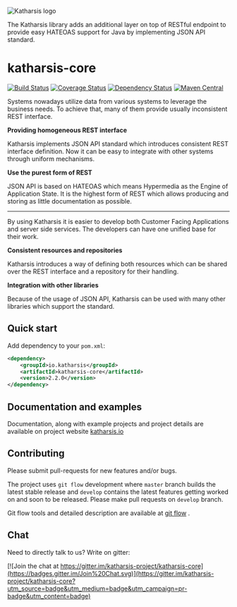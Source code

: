 ![Katharsis logo](http://katharsis.io/assets/img/engine_katharsis_github_4.png)

The Katharsis library adds an additional layer on top of RESTful endpoint to provide easy HATEOAS support for Java by implementing JSON API standard.

# katharsis-core

[![Build Status](https://travis-ci.org/katharsis-project/katharsis-core.svg?branch=development)](https://travis-ci.org/katharsis-project/katharsis-core)
[![Coverage Status](https://coveralls.io/repos/katharsis-project/katharsis-core/badge.svg?branch=development)](https://coveralls.io/r/katharsis-project/katharsis-core?branch=development)
[![Dependency Status](https://www.versioneye.com/user/projects/56633a74f376cc003c000a94/badge.svg?style=flat)](https://www.versioneye.com/user/projects/56633a74f376cc003c000a94)
[![Maven Central](https://img.shields.io/maven-central/v/io.katharsis/katharsis-core.svg)](http://mvnrepository.com/artifact/io.katharsis/katharsis-core)

Systems nowadays utilize data from various systems to leverage the business needs. To achieve that, many of them provide usually inconsistent REST interface.

__Providing homogeneous REST interface__

Katharsis implements JSON API standard which introduces consistent REST interface definition. Now it can be easy to integrate with other systems through uniform mechanisms.

__Use the purest form of REST__

JSON API is based on HATEOAS which means Hypermedia as the Engine of Application State. It is the highest form of REST which allows producing and storing as little documentation as possible.

---

By using Katharsis it is easier to develop both Customer Facing Applications and server side services. The developers can have one unified base for their work.

__Consistent resources and repositories__

Katharsis introduces a way of defining both resources which can be shared over the REST interface and a repository for their handling.

__Integration with other libraries__

Because of the usage of JSON API, Katharsis can be used with many other libraries which support the standard.

## Quick start
Add dependency to your `pom.xml`:

```xml
<dependency>
	<groupId>io.katharsis</groupId>
	<artifactId>katharsis-core</artifactId>
	<version>2.2.0</version>
</dependency>

```

## Documentation and examples
Documentation, along with example projects and project details are available on project website  [katharsis.io](http://katharsis.io) 

## Contributing

Please submit pull-requests for new features and/or bugs.

The project uses `git flow` development where `master` branch builds the latest stable release and `develop` contains the latest features getting worked on and soon to be released. Please make pull requests on `develop` branch. 

Git flow tools and detailed description are available at [git flow](https://github.com/nvie/gitflow) .

## Chat
Need to directly talk to us? Write on gitter: 

[![Join the chat at https://gitter.im/katharsis-project/katharsis-core](https://badges.gitter.im/Join%20Chat.svg)](https://gitter.im/katharsis-project/katharsis-core?utm_source=badge&utm_medium=badge&utm_campaign=pr-badge&utm_content=badge)
